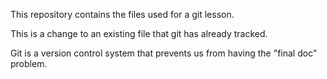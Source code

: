 This repository contains the files used for a git lesson.

This is a change to an existing file that git has already tracked.

Git is a version control system that prevents us from having the "final doc" problem.

